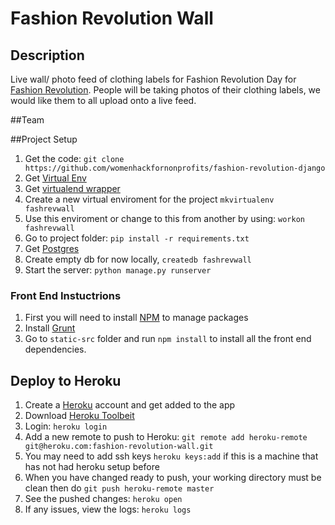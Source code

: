 # Fashion Revolution Wall

## Description
Live wall/ photo feed of clothing labels for Fashion Revolution Day for [Fashion Revolution](http://fashionrevolution.org/). People will be taking photos of their clothing labels, we would like them to all upload onto a live feed.

##Team

##Project Setup
1. Get the code: `git clone https://github.com/womenhackfornonprofits/fashion-revolution-django`
2. Get [Virtual Env](https://virtualenv.pypa.io/en/latest/installation.html) 
2. Get [virtualend wrapper](http://virtualenvwrapper.readthedocs.org/en/latest/install.html)
3. Create a new virtual enviroment for the project `mkvirtualenv fashrevwall`
4. Use this enviroment or change to this from another by using: `workon fashrevwall`
2. Go to project folder: `pip install -r requirements.txt`
3. Get [Postgres](http://www.postgresql.org/)
3. Create empty db for now locally, `createdb fashrevwall`
4. Start the server: `python manage.py runserver`

### Front End Instuctrions
1. First you will need to install [NPM](https://nodejs.org/) to manage packages 
2. Install [Grunt](http://gruntjs.com/getting-started)
3. Go to `static-src` folder and run `npm install` to install all the front end dependencies.

## Deploy to Heroku
1. Create a [Heroku](https://www.heroku.com/) account and get added to the app
2. Download [Heroku Toolbeit](https://devcenter.heroku.com/articles/getting-started-with-python#set-up)
3. Login: `heroku login`
4. Add a new remote to push to Heroku: `git remote add heroku-remote git@heroku.com:fashion-revolution-wall.git`
5. You may need to add ssh keys `heroku keys:add` if this is a machine that has not had heroku setup before
6. When you have changed ready to push, your working directory must be clean then do `git push heroku-remote master`
7. See the pushed changes: `heroku open`
8. If any issues, view the logs: `heroku logs`
